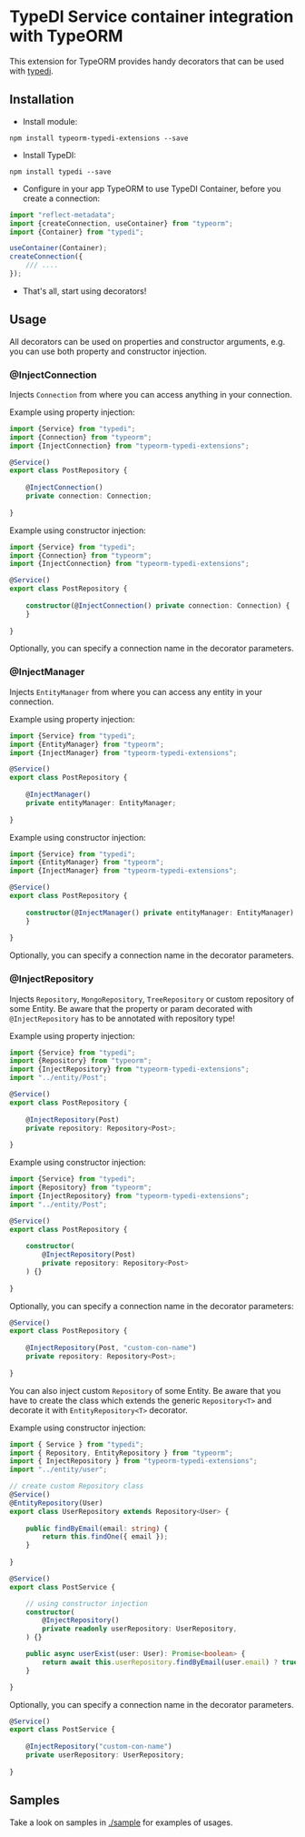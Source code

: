 # TypeDI Service container integration with TypeORM

This extension for TypeORM provides handy decorators that can be used with [typedi](https://github.com/pleerock/typedi).

## Installation

* Install module:

`npm install typeorm-typedi-extensions --save`

* Install TypeDI:

`npm install typedi --save`

* Configure in your app TypeORM to use TypeDI Container, before you create a connection:

```typescript
import "reflect-metadata";
import {createConnection, useContainer} from "typeorm";
import {Container} from "typedi";

useContainer(Container);
createConnection({ 
    /// ....
}); 
```

* That's all, start using decorators!


## Usage

All decorators can be used on properties and constructor arguments, e.g. you can use both
property and constructor injection.

### @InjectConnection

Injects `Connection` from where you can access anything in your connection.

Example using property injection:

```typescript
import {Service} from "typedi";
import {Connection} from "typeorm";
import {InjectConnection} from "typeorm-typedi-extensions";

@Service()
export class PostRepository {
    
    @InjectConnection()
    private connection: Connection;
    
}
```

Example using constructor injection:

```typescript
import {Service} from "typedi";
import {Connection} from "typeorm";
import {InjectConnection} from "typeorm-typedi-extensions";

@Service()
export class PostRepository {
    
    constructor(@InjectConnection() private connection: Connection) {
    }
    
}
```

Optionally, you can specify a connection name in the decorator parameters.

### @InjectManager

Injects `EntityManager` from where you can access any entity in your connection. 

Example using property injection:

```typescript
import {Service} from "typedi";
import {EntityManager} from "typeorm";
import {InjectManager} from "typeorm-typedi-extensions";

@Service()
export class PostRepository {
    
    @InjectManager()
    private entityManager: EntityManager;
    
}
```

Example using constructor injection:

```typescript
import {Service} from "typedi";
import {EntityManager} from "typeorm";
import {InjectManager} from "typeorm-typedi-extensions";

@Service()
export class PostRepository {
    
    constructor(@InjectManager() private entityManager: EntityManager) {
    }
    
}
```

Optionally, you can specify a connection name in the decorator parameters.

### @InjectRepository

Injects `Repository`, `MongoRepository`, `TreeRepository` or custom repository of some Entity.
Be aware that the property or param decorated with `@InjectRepository` has to be annotated with repository type!

Example using property injection:

```typescript
import {Service} from "typedi";
import {Repository} from "typeorm";
import {InjectRepository} from "typeorm-typedi-extensions";
import "../entity/Post";

@Service()
export class PostRepository {
    
    @InjectRepository(Post)
    private repository: Repository<Post>;
    
}
```

Example using constructor injection:

```typescript
import {Service} from "typedi";
import {Repository} from "typeorm";
import {InjectRepository} from "typeorm-typedi-extensions";
import "../entity/Post";

@Service()
export class PostRepository {
    
    constructor(
        @InjectRepository(Post)
        private repository: Repository<Post>
    ) {}
    
}
```
Optionally, you can specify a connection name in the decorator parameters:

```ts
@Service()
export class PostRepository {
    
    @InjectRepository(Post, "custom-con-name")
    private repository: Repository<Post>;
    
}
```

You can also inject custom `Repository` of some Entity. 
Be aware that you have to create the class which extends the generic `Repository<T>` and decorate it with `EntityRepository<T>` decorator.

Example using constructor injection:

```typescript
import { Service } from "typedi";
import { Repository, EntityRepository } from "typeorm";
import { InjectRepository } from "typeorm-typedi-extensions";
import "../entity/user";

// create custom Repository class
@Service()
@EntityRepository(User)
export class UserRepository extends Repository<User> {
    
    public findByEmail(email: string) {
        return this.findOne({ email });
    }
    
}

@Service()
export class PostService {

    // using constructor injection
    constructor(
        @InjectRepository()
        private readonly userRepository: UserRepository,
    ) {}

    public async userExist(user: User): Promise<boolean> {
        return await this.userRepository.findByEmail(user.email) ? true : false;
    }

}
```

Optionally, you can specify a connection name in the decorator parameters.

```ts
@Service()
export class PostService {
    
    @InjectRepository("custom-con-name")
    private userRepository: UserRepository;
    
}
```

## Samples

Take a look on samples in [./sample](sample) for examples of usages.
